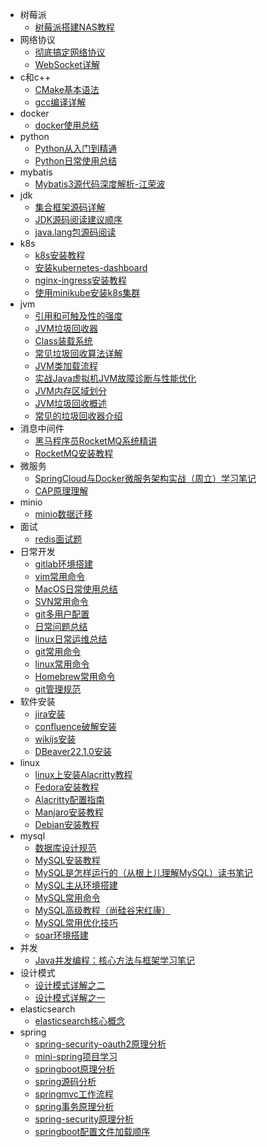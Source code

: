 - 树莓派
  - [树莓派搭建NAS教程](docs/树莓派/树莓派搭建NAS教程)
- 网络协议
  - [彻底搞定网络协议](docs/网络协议/彻底搞定网络协议)
  - [WebSocket详解](docs/网络协议/WebSocket详解)
- c和c++
  - [CMake基本语法](docs/c和c++/CMake基本语法)
  - [gcc编译详解](docs/c和c++/gcc编译详解)
- docker
  - [docker使用总结](docs/docker/docker使用总结)
- python
  - [Python从入门到精通](docs/python/Python从入门到精通)
  - [Python日常使用总结](docs/python/Python日常使用总结)
- mybatis
  - [Mybatis3源代码深度解析-江荣波](docs/mybatis/Mybatis3源代码深度解析-江荣波)
- jdk
  - [集合框架源码详解](docs/jdk/集合框架源码详解)
  - [JDK源码阅读建议顺序](docs/jdk/JDK源码阅读建议顺序)
  - [java.lang包源码阅读](docs/jdk/java.lang包源码阅读)
- k8s
  - [k8s安装教程](docs/k8s/k8s安装教程)
  - [安装kubernetes-dashboard](docs/k8s/安装kubernetes-dashboard)
  - [nginx-ingress安装教程](docs/k8s/nginx-ingress安装教程)
  - [使用minikube安装k8s集群](docs/k8s/使用minikube安装k8s集群)
- jvm
  - [引用和可触及性的强度](docs/jvm/引用和可触及性的强度)
  - [JVM垃圾回收器](docs/jvm/JVM垃圾回收器)
  - [Class装载系统](docs/jvm/Class装载系统)
  - [常见垃圾回收算法详解](docs/jvm/常见垃圾回收算法详解)
  - [JVM类加载流程](docs/jvm/JVM类加载流程)
  - [实战Java虚拟机JVM故障诊断与性能优化](docs/jvm/实战Java虚拟机JVM故障诊断与性能优化)
  - [JVM内存区域划分](docs/jvm/JVM内存区域划分)
  - [JVM垃圾回收概述](docs/jvm/JVM垃圾回收概述)
  - [常见的垃圾回收器介绍](docs/jvm/常见的垃圾回收器介绍)
- 消息中间件
  - [黑马程序员RocketMQ系统精讲](docs/消息中间件/黑马程序员RocketMQ系统精讲)
  - [RocketMQ安装教程](docs/消息中间件/RocketMQ安装教程)
- 微服务
  - [SpringCloud与Docker微服务架构实战（周立）学习笔记](docs/微服务/SpringCloud与Docker微服务架构实战（周立）学习笔记)
  - [CAP原理理解](docs/微服务/CAP原理理解)
- minio
  - [minio数据迁移](docs/minio/minio数据迁移)
- 面试
  - [redis面试题](docs/面试/redis面试题)
- 日常开发
  - [gitlab环境搭建](docs/日常开发/gitlab环境搭建)
  - [vim常用命令](docs/日常开发/vim常用命令)
  - [MacOS日常使用总结](docs/日常开发/MacOS日常使用总结)
  - [SVN常用命令](docs/日常开发/SVN常用命令)
  - [git多用户配置](docs/日常开发/git多用户配置)
  - [日常问题总结](docs/日常开发/日常问题总结)
  - [linux日常运维总结](docs/日常开发/linux日常运维总结)
  - [git常用命令](docs/日常开发/git常用命令)
  - [linux常用命令](docs/日常开发/linux常用命令)
  - [Homebrew常用命令](docs/日常开发/Homebrew常用命令)
  - [git管理规范](docs/日常开发/git管理规范)
- 软件安装
  - [jira安装](docs/软件安装/jira安装)
  - [confluence破解安装](docs/软件安装/confluence破解安装)
  - [wikijs安装](docs/软件安装/wikijs安装)
  - [DBeaver22.1.0安装](docs/软件安装/DBeaver22.1.0安装)
- linux
  - [linux上安装Alacritty教程](docs/linux/linux上安装Alacritty教程)
  - [Fedora安装教程](docs/linux/Fedora安装教程)
  - [Alacritty配置指南](docs/linux/Alacritty配置指南)
  - [Manjaro安装教程](docs/linux/Manjaro安装教程)
  - [Debian安装教程](docs/linux/Debian安装教程)
- mysql
  - [数据库设计规范](docs/mysql/数据库设计规范)
  - [MySQL安装教程](docs/mysql/MySQL安装教程)
  - [MySQL是怎样运行的（从根上儿理解MySQL）读书笔记](docs/mysql/MySQL是怎样运行的（从根上儿理解MySQL）读书笔记)
  - [MySQL主从环境搭建](docs/mysql/MySQL主从环境搭建)
  - [MySQL常用命令](docs/mysql/MySQL常用命令)
  - [MySQL高级教程（尚硅谷宋红康）](docs/mysql/MySQL高级教程（尚硅谷宋红康）)
  - [MySQL常用优化技巧](docs/mysql/MySQL常用优化技巧)
  - [soar环境搭建](docs/mysql/soar环境搭建)
- 并发
  - [Java并发编程：核心方法与框架学习笔记](docs/并发/Java并发编程：核心方法与框架学习笔记)
- 设计模式
  - [设计模式详解之二](docs/设计模式/设计模式详解之二)
  - [设计模式详解之一](docs/设计模式/设计模式详解之一)
- elasticsearch
  - [elasticsearch核心概念](docs/elasticsearch/elasticsearch核心概念)
- spring
  - [spring-security-oauth2原理分析](docs/spring/spring-security-oauth2原理分析)
  - [mini-spring项目学习](docs/spring/mini-spring项目学习)
  - [springboot原理分析](docs/spring/springboot原理分析)
  - [spring源码分析](docs/spring/spring源码分析)
  - [springmvc工作流程](docs/spring/springmvc工作流程)
  - [spring事务原理分析](docs/spring/spring事务原理分析)
  - [spring-security原理分析](docs/spring/spring-security原理分析)
  - [springboot配置文件加载顺序](docs/spring/springboot配置文件加载顺序)